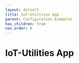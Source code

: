 ```yaml
---
layout: default
title: IoT-Utilities App
parent: Configuration Examples
has_children: true
nav_order: 0
---
```


# IoT-Utilities App